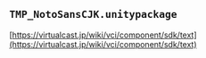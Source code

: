 
## `TMP_NotoSansCJK.unitypackage` 

[https://virtualcast.jp/wiki/vci/component/sdk/text](https://virtualcast.jp/wiki/vci/component/sdk/text)
